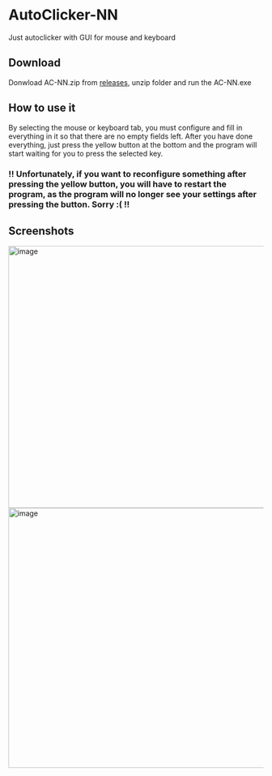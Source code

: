 # AutoClicker-NN
Just autoclicker with GUI for mouse and keyboard

## Download
Donwload AC-NN.zip from [releases](https://github.com/layrexl/AutoClicker-NN/releases), unzip folder and run the AC-NN.exe

## How to use it
By selecting the mouse or keyboard tab, you must configure and fill in everything in it so that there are no empty fields left. After you have done everything, just press the yellow button at the bottom and the program will start waiting for you to press the selected key.
### !! Unfortunately, if you want to reconfigure something after pressing the yellow button, you will have to restart the program, as the program will no longer see your settings after pressing the button. Sorry :( !! 

## Screenshots
<img width="616" height="517" alt="image" src="https://github.com/user-attachments/assets/0c6c88ca-8aac-4354-801a-35279a71e625" />
<img width="611" height="513" alt="image" src="https://github.com/user-attachments/assets/ade520d9-4724-41c3-9e83-30b2718aefa1" />
